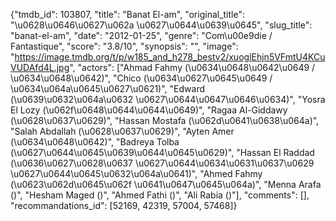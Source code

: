 {"tmdb_id": 103807, "title": "Banat El-am", "original_title": "\u0628\u0646\u0627\u062a \u0627\u0644\u0639\u0645", "slug_title": "banat-el-am", "date": "2012-01-25", "genre": "Com\u00e9die / Fantastique", "score": "3.8/10", "synopsis": "", "image": "https://image.tmdb.org/t/p/w185_and_h278_bestv2/xuoglEhjn5VFmtU4KCuVUDAfd4L.jpg", "actors": ["Ahmad Fahmy (\u0634\u0648\u0642\u0649 / \u0634\u0648\u0642)", "Chico (\u0634\u0627\u0645\u0649 / \u0634\u064a\u0645\u0627\u0621)", "Edward (\u0639\u0632\u064a\u0632 \u0627\u0644\u0647\u0646\u0634)", "Yosra El Lozy (\u062f\u0648\u0644\u0644\u0649)", "Ragaa Al-Giddawy (\u0628\u0637\u0629)", "Hassan Mostafa (\u062d\u0641\u0638\u064a)", "Salah Abdallah (\u0628\u0637\u0629)", "Ayten Amer (\u0634\u0648\u0642)", "Badreya Tolba (\u0627\u0644\u0645\u0639\u0644\u0645\u0629)", "Hassan El Raddad (\u0636\u0627\u0628\u0637 \u0627\u0644\u0634\u0631\u0637\u0629 \u0627\u0644\u0645\u0632\u064a\u0641)", "Ahmed Fahmy (\u0623\u062d\u0645\u062f \u0641\u0647\u0645\u064a)", "Menna Arafa ()", "Hesham Maged ()", "Ahmed Fathi ()", "Ali Rabia ()"], "comments": [], "recommandations_id": [52169, 42319, 57004, 57468]}